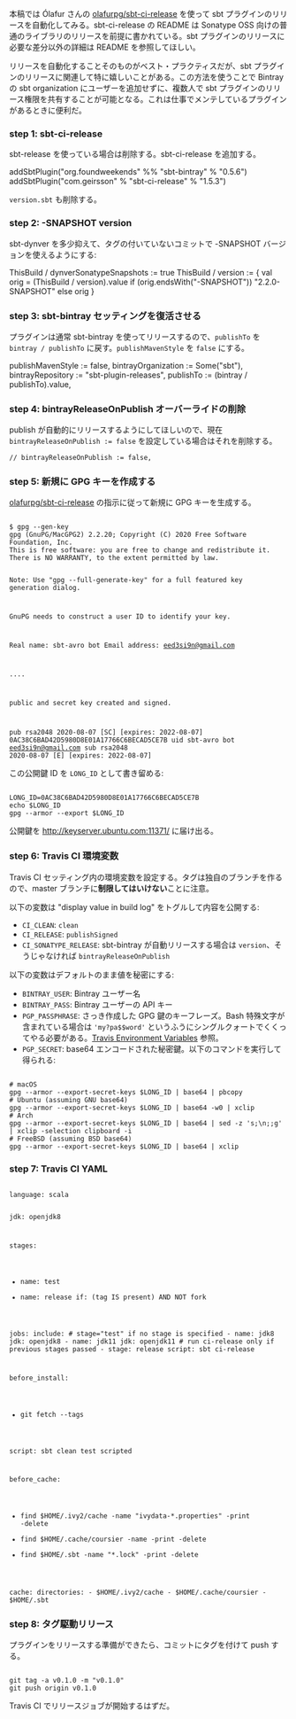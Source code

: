   [1]: https://github.com/olafurpg/sbt-ci-release

本稿では Ólafur さんの [olafurpg/sbt-ci-release][1] を使って sbt プラグインのリリースを自動化してみる。sbt-ci-release の README は Sonatype OSS 向けの普通のライブラリのリリースを前提に書かれている。sbt プラグインのリリースに必要な差分以外の詳細は README を参照してほしい。

リリースを自動化することそのものがベスト・プラクティスだが、sbt プラグインのリリースに関連して特に嬉しいことがある。この方法を使うことで Bintray の sbt organization にユーザーを追加せずに、複数人で sbt プラグインのリリース権限を共有することが可能となる。これは仕事でメンテしているプラグインがあるときに便利だ。

### step 1: sbt-ci-release

sbt-release を使っている場合は削除する。sbt-ci-release を追加する。

<scala>
addSbtPlugin("org.foundweekends" %% "sbt-bintray" % "0.5.6")
addSbtPlugin("com.geirsson" % "sbt-ci-release" % "1.5.3")
</scala>

`version.sbt` も削除する。

### step 2: -SNAPSHOT version

sbt-dynver を多少抑えて、タグの付いていないコミットで -SNAPSHOT バージョンを使えるようにする:

<scala>
ThisBuild / dynverSonatypeSnapshots := true
ThisBuild / version := {
  val orig = (ThisBuild / version).value
  if (orig.endsWith("-SNAPSHOT")) "2.2.0-SNAPSHOT"
  else orig
}
</scala>

### step 3: sbt-bintray セッティングを復活させる

プラグインは通常 sbt-bintray を使ってリリースするので、`publishTo` を `bintray / publishTo` に戻す。`publishMavenStyle` を `false` にする。

<scala>
  publishMavenStyle := false,
  bintrayOrganization := Some("sbt"),
  bintrayRepository := "sbt-plugin-releases",
  publishTo := (bintray / publishTo).value,
</scala>

### step 4: bintrayReleaseOnPublish オーバーライドの削除

publish が自動的にリリースするようにしてほしいので、現在 `bintrayReleaseOnPublish := false` を設定している場合はそれを削除する。

```
// bintrayReleaseOnPublish := false,
```

### step 5: 新規に GPG キーを作成する

[olafurpg/sbt-ci-release][1] の指示に従って新規に GPG キーを生成する。

<code>
$ gpg --gen-key
gpg (GnuPG/MacGPG2) 2.2.20; Copyright (C) 2020 Free Software Foundation, Inc.
This is free software: you are free to change and redistribute it.
There is NO WARRANTY, to the extent permitted by law.

Note: Use "gpg --full-generate-key" for a full featured key generation dialog.

GnuPG needs to construct a user ID to identify your key.

Real name: sbt-avro bot
Email address: eed3si9n@gmail.com

....

public and secret key created and signed.

pub   rsa2048 2020-08-07 [SC] [expires: 2022-08-07]
      0AC38C6BAD42D5980D8E01A17766C6BECAD5CE7B
uid                      sbt-avro bot <eed3si9n@gmail.com>
sub   rsa2048 2020-08-07 [E] [expires: 2022-08-07]
</code>

この公開鍵 ID を `LONG_ID` として書き留める:

<code>
LONG_ID=0AC38C6BAD42D5980D8E01A17766C6BECAD5CE7B
echo $LONG_ID
gpg --armor --export $LONG_ID
</code>

公開鍵を http://keyserver.ubuntu.com:11371/ に届け出る。

### step 6: Travis CI 環境変数

Travis CI セッティング内の環境変数を設定する。タグは独自のブランチを作るので、master ブランチに**制限してはいけない**ことに注意。

以下の変数は "display value in build log" をトグルして内容を公開する:

- `CI_CLEAN`: `clean`
- `CI_RELEASE`: `publishSigned`
- `CI_SONATYPE_RELEASE`: sbt-bintray が自動リリースする場合は `version`、そうじゃなければ `bintrayReleaseOnPublish`

以下の変数はデフォルトのまま値を秘密にする:

- `BINTRAY_USER`: Bintray ユーザー名
- `BINTRAY_PASS`: Bintray ユーザーの API キー
- `PGP_PASSPHRASE`: さっき作成した GPG 鍵のキーフレーズ。Bash 特殊文字が含まれている場合は `'my?pa$$word'` というふうにシングルクォートでくくってやる必要がある。[Travis Environment Variables](https://docs.travis-ci.com/user/environment-variables/#defining-variables-in-repository-settings) 参照。
- `PGP_SECRET`: base64 エンコードされた秘密鍵。以下のコマンドを実行して得られる:

<code>
# macOS
gpg --armor --export-secret-keys $LONG_ID | base64 | pbcopy
# Ubuntu (assuming GNU base64)
gpg --armor --export-secret-keys $LONG_ID | base64 -w0 | xclip
# Arch
gpg --armor --export-secret-keys $LONG_ID | base64 | sed -z 's;\n;;g' | xclip -selection clipboard -i
# FreeBSD (assuming BSD base64)
gpg --armor --export-secret-keys $LONG_ID | base64 | xclip
</code>

### step 7: Travis CI YAML

<code>
language: scala

jdk: openjdk8

stages:
  - name: test
  - name: release
    if: (tag IS present) AND NOT fork

jobs:
  include:
    # stage="test" if no stage is specified
    - name: jdk8
      jdk: openjdk8
    - name: jdk11
      jdk: openjdk11
    # run ci-release only if previous stages passed
    - stage: release
      script: sbt ci-release

before_install:
  - git fetch --tags

script: sbt clean test scripted

before_cache:
- find $HOME/.ivy2/cache     -name "ivydata-*.properties" -print -delete
- find $HOME/.cache/coursier -name                        -print -delete
- find $HOME/.sbt            -name "*.lock"               -print -delete

cache:
  directories:
    - $HOME/.ivy2/cache
    - $HOME/.cache/coursier
    - $HOME/.sbt
</code>

### step 8: タグ駆動リリース

プラグインをリリースする準備ができたら、コミットにタグを付けて push する。

<code>
git tag -a v0.1.0 -m "v0.1.0"
git push origin v0.1.0
</code>

Travis CI でリリースジョブが開始するはずだ。

